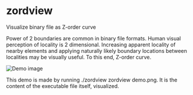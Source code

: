 # zordview
Visualize binary file as Z-order curve

Power of 2 boundaries are common in binary file formats. Human visual perception of locality is 2 dimensional. Increasing apparent locality of nearby elements and applying naturally likely boundary locations between localities may be visually useful. To this end, Z-order curve.

![Demo image](https://raw.githubusercontent.com/feonixrift/zordview/master/demo.png "Demo image")

This demo is made by running ./zordview zordview demo.png. It is the content of the executable file itself, visualized.
